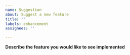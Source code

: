 ```yaml
---
name: Suggestion
about: Suggest a new feature
title: ''
labels: enhancement
assignees: ''

---
```


**Describe the feature you would like to see implemented**
